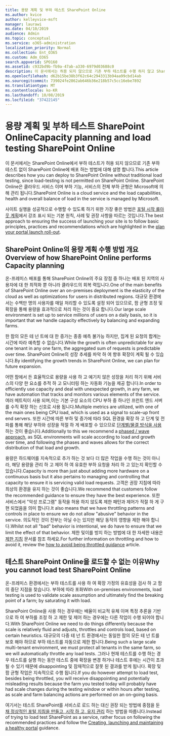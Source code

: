 ```yaml
---
title: 용량 계획 및 부하 테스트 SharePoint Online
ms.author: kvice
author: kelleyvice-msft
manager: laurawi
ms.date: 04/10/2019
audience: Admin
ms.topic: conceptual
ms.service: o365-administration
localization_priority: Normal
ms.collection: Ent_O365
ms.custom: Adm_O365
search.appverid: SPO160
ms.assetid: c932bd9b-fb9a-47ab-a330-6979d03688c0
description: 이 문서에서는 허용 되지 않으므로 기존 부하 테스트를 수행 하지 않고 SharePoint Online에 배포 하는 방법에 대해 설명 합니다.
ms.openlocfilehash: d62b15be38b3f62c64c2943313b94aa99cbd14ab
ms.sourcegitcommit: 739024fe2862ab646b36e218b57c5cc16ebe7892
ms.translationtype: MT
ms.contentlocale: ko-KR
ms.lasthandoff: 10/08/2019
ms.locfileid: "37422145"
---
```

# <a name="capacity-planning-and-load-testing-sharepoint-online"></a><span data-ttu-id="7e737-103">용량 계획 및 부하 테스트 SharePoint Online</span><span class="sxs-lookup"><span data-stu-id="7e737-103">Capacity planning and load testing SharePoint Online</span></span>
<span data-ttu-id="7e737-104">이 문서에서는 SharePoint Online에서 부하 테스트가 허용 되지 않으므로 기존 부하 테스트 없이 SharePoint Online에 배포 하는 방법에 대해 설명 합니다.</span><span class="sxs-lookup"><span data-stu-id="7e737-104">This article describes how you can deploy to SharePoint Online without traditional load testing, since load-testing is not permitted on SharePoint Online.</span></span> <span data-ttu-id="7e737-105">SharePoint Online은 클라우드 서비스 이며 부하 기능, 서비스의 전체 부하 균형은 Microsoft에 의해 관리 됩니다.</span><span class="sxs-lookup"><span data-stu-id="7e737-105">SharePoint Online is a cloud service and the load capabilities, health and overall balance of load in the service is managed by Microsoft.</span></span>
  
<span data-ttu-id="7e737-106">사이트 실행을 성공적으로 수행할 수 있도록 하기 위한 가장 좋은 방법은 [포털 시작 롤아웃 계획](https://docs.microsoft.com/office365/enterprise/planportallaunchroll-out)에서 강조 표시 되는 기본 원칙, 사례 및 권장 사항을 따르는 것입니다.</span><span class="sxs-lookup"><span data-stu-id="7e737-106">The best approach to ensuring the success of launching your site is to follow basic principles, practices and recommendations which are highlighted in the [plan your portal launch roll-out](https://docs.microsoft.com/office365/enterprise/planportallaunchroll-out).</span></span>

## <a name="overview-of-how-sharepoint-online-performs-capacity-planning"></a><span data-ttu-id="7e737-107">SharePoint Online의 용량 계획 수행 방법 개요</span><span class="sxs-lookup"><span data-stu-id="7e737-107">Overview of how SharePoint Online performs Capacity planning</span></span> 
<span data-ttu-id="7e737-108">온-프레미스 배포를 통해 SharePoint Online의 주요 장점 중 하나는 배포 된 지역의 사용자에 대 한 최적화 뿐 아니라 클라우드의 회복 력입니다.</span><span class="sxs-lookup"><span data-stu-id="7e737-108">One of the main benefits of SharePoint Online over an on-premises deployment is the elasticity of the cloud as well as optimizations for users in distributed regions.</span></span> <span data-ttu-id="7e737-109">대규모 환경에서는 수백만 명의 사용자를 매일 처리할 수 있도록 설정 되어 있으므로, 팜 균형 조정 및 확장을 통해 용량을 효과적으로 처리 하는 것이 중요 합니다.</span><span class="sxs-lookup"><span data-stu-id="7e737-109">Our large scale environment is set up to service millions of users on a daily basis, so it is important that we handle capacity effectively by balancing and expanding farms.</span></span>
  
<span data-ttu-id="7e737-110">한 팜의 모든 테 넌 트에 대 한 증가는 종종 예측 불가능 하지만, 집계 된 요청의 합계는 시간에 따라 예측할 수 없습니다.</span><span class="sxs-lookup"><span data-stu-id="7e737-110">While the growth is often unpredictable for any one tenant in any one farm, the aggregated sum of requests is predictable over time.</span></span> <span data-ttu-id="7e737-111">SharePoint Online의 성장 추세를 파악 하 여 향후 확장이 계획 될 수 있습니다.</span><span class="sxs-lookup"><span data-stu-id="7e737-111">By identifying the growth trends in SharePoint Online, we can plan for future expansion.</span></span>
  
<span data-ttu-id="7e737-112">어떤 팜에서 든 효율적으로 용량을 사용 하 고 예기치 않은 성장을 처리 하기 위해 서비스의 다양 한 요소를 추적 하 고 모니터링 하는 자동화 기능을 제공 합니다.</span><span class="sxs-lookup"><span data-stu-id="7e737-112">In order to efficiently use capacity and deal with unexpected growth, in any farm, we have automation that tracks and monitors various elements of the service.</span></span> <span data-ttu-id="7e737-113">여러 메트릭이 사용 되며,이는 기본 구성 요소의 CPU 부하 중 하나인 프런트 엔드 서버를 수직 확장 하는 신호로 사용 됩니다.</span><span class="sxs-lookup"><span data-stu-id="7e737-113">Multiple metrics are utilized, with one of the main ones being CPU load, which is used as a signal to scale-up front end servers.</span></span> <span data-ttu-id="7e737-114">또한 시간에 따른 부하 및 증가에 따라 SQL 환경을 확장 하 고 단계 및 전파를 통해 해당 부하와 성장을 적절 하 게 배포할 수 있으므로 [단계별/물결 방식을 사용](https://docs.microsoft.com/office365/enterprise/planportallaunchroll-out)하는 것이 좋습니다.</span><span class="sxs-lookup"><span data-stu-id="7e737-114">Additionally to this we recommend a [phased / wave approach](https://docs.microsoft.com/office365/enterprise/planportallaunchroll-out), as SQL environments will scale according to load and growth over time, and following the phases and waves allows for the correct distribution of that load and growth.</span></span> 

<span data-ttu-id="7e737-115">용량은 하드웨어를 지속적으로 추가 하는 것 보다 더 많은 작업을 수행 하는 것이 아니라, 해당 용량을 관리 하 고 제어 하 여 유효한 부하 요청을 처리 하 고 있는지 확인할 수 있습니다.</span><span class="sxs-lookup"><span data-stu-id="7e737-115">Capacity is more than just about adding more hardware on a continuous basis but it also pertains to managing and controlling that capacity to ensure it is servicing valid load requests.</span></span> <span data-ttu-id="7e737-116">고객은 권장 지침에 따라 최상의 환경을 유지 하는 것이 좋습니다.</span><span class="sxs-lookup"><span data-stu-id="7e737-116">We recommend that customers follow the recommended guidance to ensure they have the best experience.</span></span> <span data-ttu-id="7e737-117">또한 서비스에서 "악성 프로그램" 동작을 허용 하지 않도록 제한 패턴과 제어가 적절 하 게 구현 되었음을 의미 합니다.</span><span class="sxs-lookup"><span data-stu-id="7e737-117">It also means that we have throttling patterns and controls in place to ensure we do not allow "abusive" behavior in the service.</span></span> <span data-ttu-id="7e737-118">의도적인 것이 전부는 아닐 수는 있지만 해당 동작의 영향을 제한 해야 합니다.</span><span class="sxs-lookup"><span data-stu-id="7e737-118">Whilst not all "bad" behavior is intentional, we do have to ensure that we limit the effect of that behavior.</span></span> <span data-ttu-id="7e737-119">제한 및이를 방지 하는 방법에 대 한 자세한 내용은 [제한 지침](https://docs.microsoft.com/sharepoint/dev/general-development/how-to-avoid-getting-throttled-or-blocked-in-sharepoint-online) 문서를 참조 하세요.</span><span class="sxs-lookup"><span data-stu-id="7e737-119">For further information on throttling and how to avoid it, review the [how to avoid being throttled guidance](https://docs.microsoft.com/sharepoint/dev/general-development/how-to-avoid-getting-throttled-or-blocked-in-sharepoint-online) article.</span></span>

## <a name="why-you-cannot-load-test-sharepoint-online"></a><span data-ttu-id="7e737-120">테스트 SharePoint Online을 로드할 수 없는 이유</span><span class="sxs-lookup"><span data-stu-id="7e737-120">Why you cannot load test SharePoint Online</span></span>
<span data-ttu-id="7e737-121">온-프레미스 환경에서는 부하 테스트를 사용 하 여 확장 가정의 유효성을 검사 하 고 팜의 중단 지점을 찾습니다. 부하에 따라 포화</span><span class="sxs-lookup"><span data-stu-id="7e737-121">With on-premises environments, load testing is used to validate scale assumption and ultimately find the breaking point of a farm; by saturating it with load.</span></span> 

<span data-ttu-id="7e737-122">SharePoint Online을 사용 하는 경우에는 배율이 비교적 유체 이며 특정 추론을 기반으로 하 여 부하를 조정 하 고 제한 및 제어 하는 경우에는 다른 작업이 수행 되어야 합니다.</span><span class="sxs-lookup"><span data-stu-id="7e737-122">With SharePoint Online we need to do things differently because the scale is relatively fluid and adjusts, throttles and controls load, based on certain heuristics.</span></span> <span data-ttu-id="7e737-123">대규모의 다중 테 넌 트 환경에서는 동일한 팜의 모든 테 넌 트를 보호 해야 하므로 부하 테스트를 자동으로 제한 합니다.</span><span class="sxs-lookup"><span data-stu-id="7e737-123">Being such a large scale multi-tenant environment, we must protect all tenants in the same farm, so we will automatically throttle any load tests.</span></span> <span data-ttu-id="7e737-124">그러나 현재 테스트를 수행 하는 경우 테스트를 실행 하는 동안 테스트 중에 확장을 변경 하거나 테스트 후에는 시간이 초과 될 수 있기 때문에 disappointing 및 잠재적으로 잘못 된 결과를 받게 됩니다. 확장 및 팜 균형 작업은 지속적으로 수행 됩니다.</span><span class="sxs-lookup"><span data-stu-id="7e737-124">If you do however attempt to load test, besides being throttled, you will receive disappointing and potentially misleading results because the farm you tested today will probably have had scale changes during the testing window or within hours after testing, as scale and farm balancing actions are performed on an on-going basis.</span></span>

<span data-ttu-id="7e737-125">여기서는 테스트 SharePoint를 서비스로 로드 하는 대신 권장 되는 방법에 중점을 둔 [채 정상적인 포털 지침을 만들고, 시작 하 고, 유지 관리](https://go.microsoft.com/fwlink/?linkid=2105838) 하는 방법을 따릅니다.</span><span class="sxs-lookup"><span data-stu-id="7e737-125">Instead of trying to load test SharePoint as a service, rather focus on following the recommended practices and follow the [Creating, launching and maintaining a healthy portal](https://go.microsoft.com/fwlink/?linkid=2105838) guidance.</span></span>
